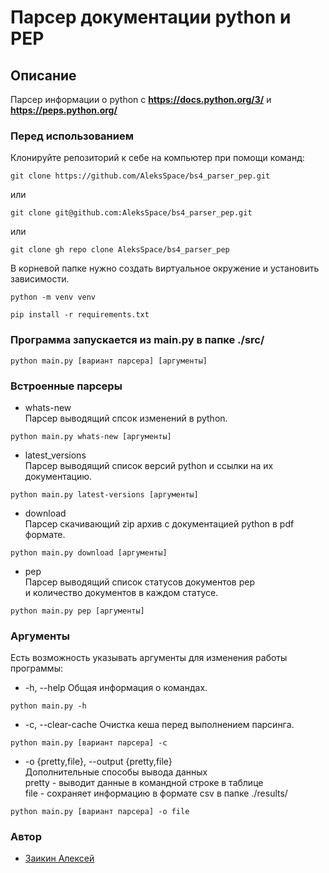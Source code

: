 # Парсер документации python и PEP
## Описание
Парсер информации о python с **https://docs.python.org/3/** и  **https://peps.python.org/**
### Перед использованием
Клонируйте репозиторий к себе на компьютер при помощи команд:
```
git clone https://github.com/AleksSpace/bs4_parser_pep.git
```
или
```
git clone git@github.com:AleksSpace/bs4_parser_pep.git
```
или
```
git clone gh repo clone AleksSpace/bs4_parser_pep
```

В корневой папке нужно создать виртуальное окружение и установить зависимости.
```
python -m venv venv
```
```
pip install -r requirements.txt
```
### Программа запускается из main.py в папке ./src/
```
python main.py [вариант парсера] [аргументы]
```
### Встроенные парсеры
- whats-new   
Парсер выводящий спсок изменений в python.
```
python main.py whats-new [аргументы]
```
- latest_versions   
Парсер выводящий список версий python и ссылки на их документацию.
```
python main.py latest-versions [аргументы]
```
- download   
Парсер скачивающий zip архив с документацией python в pdf формате.
```
python main.py download [аргументы]
```
- pep   
Парсер выводящий список статусов документов pep   
и количество документов в каждом статусе. 
```
python main.py pep [аргументы]
```
### Аргументы
Есть возможность указывать аргументы для изменения работы программы:   
- -h, --help
Общая информация о командах.
```
python main.py -h
```
- -c, --clear-cache
Очистка кеша перед выполнением парсинга.
```
python main.py [вариант парсера] -c
```
- -o {pretty,file}, --output {pretty,file}   
Дополнительные способы вывода данных   
pretty - выводит данные в командной строке в таблице   
file - сохраняет информацию в формате csv в папке ./results/
```
python main.py [вариант парсера] -o file
```
### Автор
- [Заикин Алексей](https://github.com/AleksSpace "GitHub аккаунт")
